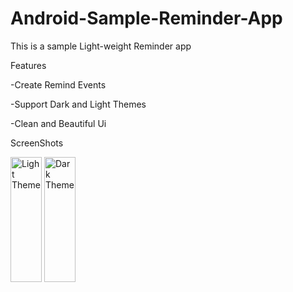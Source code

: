# Android-Sample-Reminder-App
This is a sample Light-weight Reminder app


Features

-Create Remind Events

-Support Dark and Light Themes

-Clean and Beautiful Ui


ScreenShots

<img src="https://user-images.githubusercontent.com/23009404/30967459-57055d34-a42a-11e7-820b-0e058730635b.jpg" alt="Light Theme"  width="50" height="200" />

<img src="https://user-images.githubusercontent.com/23009404/30967477-60440cf6-a42a-11e7-99d3-c7ec6703ed74.jpg" alt="Dark Theme"  width="50" height="200" />


